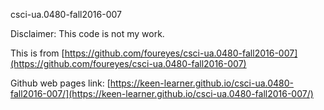 csci-ua.0480-fall2016-007

Disclaimer: This code is not my work.

This is from [https://github.com/foureyes/csci-ua.0480-fall2016-007](https://github.com/foureyes/csci-ua.0480-fall2016-007)

Github web pages link: [https://keen-learner.github.io/csci-ua.0480-fall2016-007/](https://keen-learner.github.io/csci-ua.0480-fall2016-007/)
